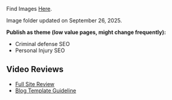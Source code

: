 Find Images [Here](https://drive.google.com/drive/folders/19L6tRee9WRWCqu88I4xo8OT5sGEi-AOE?usp=drive_link). 

Image folder updated on September 26, 2025.


**Publish as theme (low value pages, might change frequently):**
- Criminal defense SEO
- Personal Injury SEO


## Video Reviews

- [Full Site Review]([url](https://recordings.lawyerseoexpert.com/recordings/FPCxxIryVU1ck832EXah))
- [Blog Template Guideline]([url](https://recordings.lawyerseoexpert.com/recordings/BX8NLy4MB3Vvyu0Tcvgy))
